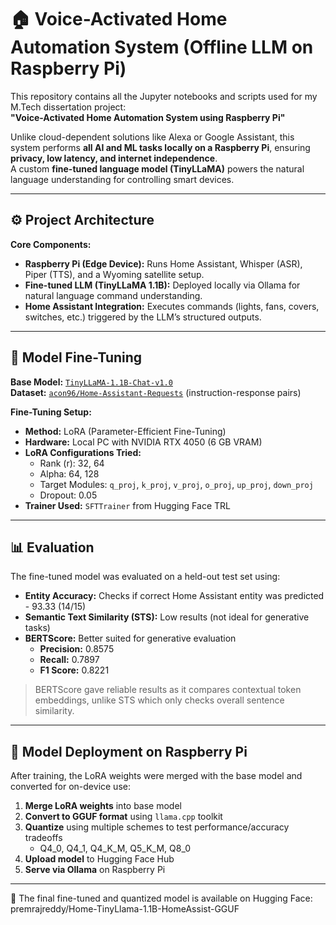 # 🏠 Voice-Activated Home Automation System (Offline LLM on Raspberry Pi)

This repository contains all the Jupyter notebooks and scripts used for my M.Tech dissertation project:  
**"Voice-Activated Home Automation System using Raspberry Pi"**

Unlike cloud-dependent solutions like Alexa or Google Assistant, this system performs **all AI and ML tasks locally on a Raspberry Pi**, ensuring **privacy, low latency, and internet independence**.  
A custom **fine-tuned language model (TinyLLaMA)** powers the natural language understanding for controlling smart devices.

---

## ⚙️ Project Architecture

**Core Components:**
- **Raspberry Pi (Edge Device):** Runs Home Assistant, Whisper (ASR), Piper (TTS), and a Wyoming satellite setup.
- **Fine-tuned LLM (TinyLLaMA 1.1B):** Deployed locally via Ollama for natural language command understanding.
- **Home Assistant Integration:** Executes commands (lights, fans, covers, switches, etc.) triggered by the LLM’s structured outputs.

---

## 🧠 Model Fine-Tuning

**Base Model:** [`TinyLLaMA-1.1B-Chat-v1.0`](https://huggingface.co/TinyLlama/TinyLlama-1.1B-Chat-v1.0)  
**Dataset:** [`acon96/Home-Assistant-Requests`](https://huggingface.co/datasets/acon96/Home-Assistant-Requests) (instruction-response pairs)

**Fine-Tuning Setup:**
- **Method:** LoRA (Parameter-Efficient Fine-Tuning)
- **Hardware:** Local PC with NVIDIA RTX 4050 (6 GB VRAM)
- **LoRA Configurations Tried:**
  - Rank (r): 32, 64
  - Alpha: 64, 128
  - Target Modules: `q_proj`, `k_proj`, `v_proj`, `o_proj`, `up_proj`, `down_proj`
  - Dropout: 0.05
- **Trainer Used:** `SFTTrainer` from Hugging Face TRL

---

## 📊 Evaluation

The fine-tuned model was evaluated on a held-out test set using:

- **Entity Accuracy:** Checks if correct Home Assistant entity was predicted - 93.33 (14/15)
- **Semantic Text Similarity (STS):** Low results (not ideal for generative tasks)
- **BERTScore:** Better suited for generative evaluation  
  - **Precision:** 0.8575  
  - **Recall:** 0.7897  
  - **F1 Score:** 0.8221

> BERTScore gave reliable results as it compares contextual token embeddings, unlike STS which only checks overall sentence similarity.

---

## 🧩 Model Deployment on Raspberry Pi

After training, the LoRA weights were merged with the base model and converted for on-device use:

1. **Merge LoRA weights** into base model
2. **Convert to GGUF format** using `llama.cpp` toolkit
3. **Quantize** using multiple schemes to test performance/accuracy tradeoffs  
   - Q4_0, Q4_1, Q4_K_M, Q5_K_M, Q8_0
4. **Upload model** to Hugging Face Hub
5. **Serve via Ollama** on Raspberry Pi

---

🧠 The final fine-tuned and quantized model is available on Hugging Face: premrajreddy/Home-TinyLlama-1.1B-HomeAssist-GGUF



